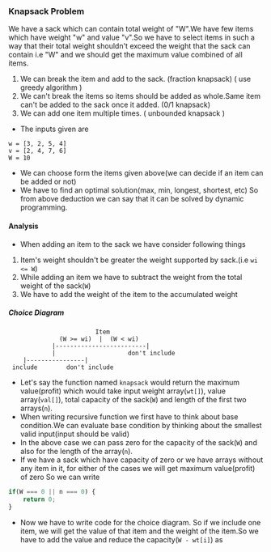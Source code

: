 ### Knapsack Problem
We have a sack which can contain total weight of "W".We have few items which have weight "w" and value "v".So we have to select items in such a way that their total weight shouldn't exceed the weight that the sack can contain i.e "W" and we should get the maximum value combined of all items.
1. We can break the item and add to the sack. (fraction knapsack) ( use greedy algorithm )
2. We can't break the items so items should be added as whole.Same item can't be added to the sack once it added. (0/1 knapsack) 
3. We can add one item multiple times. ( unbounded knapsack )

* The inputs given are 
```
w = [3, 2, 5, 4]
v = [2, 4, 7, 6]
W = 10
```
* We can choose form the items given above(we can decide if an item can be added or not)
* We have to find an optimal solution(max, min, longest, shortest, etc) 
So from above deduction we can say that it can be solved by dynamic programming.
#### Analysis
* When adding an item to the sack we have consider following things
1. Item's weight shouldn't be greater the weight supported by sack.(i.e `wi <= W`)
2. While adding an item we have to subtract the weight from the total weight of the sack(`W`)
3.  We have to add the weight of the item to the accumulated weight
##### Choice Diagram
```
                        Item
              (W >= wi)  |  (W < wi)
            |-------------------------|
            |                    don't include
    |----------------|
 include        don't include 
```
* Let's say the function named `knapsack` would return the maximum value(profit) which would take input weight array(`wt[]`), value array(`val[]`), total capacity of the sack(`W`) and length of the first two arrays(`n`).
* When writing recursive function we first have to think about base condition.We can evaluate base condition by thinking about the smallest valid input(input should be valid)
* In the above case we can pass zero for the capacity of the sack(`W`) and also for the length of the array(`n`).
* If we have a sack which have capacity of zero or we have arrays without any item in it, for either of the cases we will get maximum value(profit) of zero So we can write 
```js
if(W === 0 || n === 0) {
    return 0;
}
```
* Now we have to write code for the choice diagram. So if we include one item, we will get the value of that item and the weight of the item.So we have to add the value and reduce the capacity(`W - wt[i]`) as 
